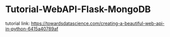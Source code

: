 # Tutorial-WebAPI-Flask-MongoDB

tutorial link: https://towardsdatascience.com/creating-a-beautiful-web-api-in-python-6415a40789af

